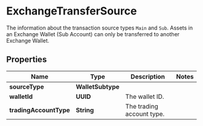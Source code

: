 

# ExchangeTransferSource

The information about the transaction source types `Main` and `Sub`.   Assets in an Exchange Wallet (Sub Account) can only be transferred to another Exchange Wallet. 

## Properties

| Name | Type | Description | Notes |
|------------ | ------------- | ------------- | -------------|
|**sourceType** | **WalletSubtype** |  |  |
|**walletId** | **UUID** | The wallet ID. |  |
|**tradingAccountType** | **String** | The trading account type. |  |



